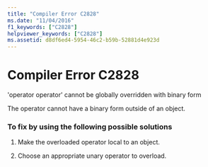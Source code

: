 ```yaml
---
title: "Compiler Error C2828"
ms.date: "11/04/2016"
f1_keywords: ["C2828"]
helpviewer_keywords: ["C2828"]
ms.assetid: d8df6ed4-5954-46c2-b59b-52881d4e923d
---
```

# Compiler Error C2828

'operator operator' cannot be globally overridden with binary form

The operator cannot have a binary form outside of an object.

### To fix by using the following possible solutions

1. Make the overloaded operator local to an object.

1. Choose an appropriate unary operator to overload.
